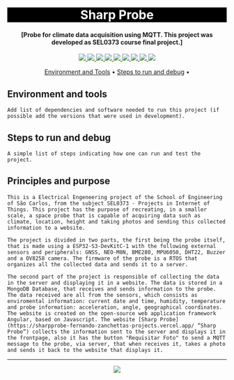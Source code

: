 <h1 align="center" style="color:white; background-color:black">Sharp Probe</h1>
<h4 align="center">[Probe for climate data acquisition using MQTT. This project was developed as SEL0373 course final project.]</h4>

<p align="center">
        <a href="https://sharpprobe-fernando-zanchettas-projects.vercel.app/">
    <img src="https://img.shields.io/badge/Sharp-Probe-black?style=for-the-badge"/>
    </a>
    <a href="https://sel.eesc.usp.br/">
    <img src="https://img.shields.io/badge/Linked%20to-SEL--EESC--USP-black?style=for-the-badge"/>
    </a>
    <a href="https://github.com/FernandoCZanchetta/SEL0373/blob/dev/LICENSE">
    <img src="https://img.shields.io/github/license/FernandoCZanchetta/SEL0373?style=for-the-badge"/>
    </a>
    <a href="https://github.com/FernandoCZanchetta/SEL0373/issues">
    <img src="https://img.shields.io/github/issues/FernandoCZanchetta/SEL0373?style=for-the-badge"/>
    </a>
    <a href="https://github.com/FernandoCZanchetta/SEL0373/commits/dev">
    <img src="https://img.shields.io/github/commit-activity/m/FernandoCZanchetta/SEL0373?style=for-the-badge">
    </a>
    <a href="https://github.com/FernandoCZanchetta/SEL0373/graphs/contributors">
    <img src="https://img.shields.io/github/contributors/FernandoCZanchetta/SEL0373?style=for-the-badge"/>
    </a>
    <a href="https://github.com/FernandoCZanchetta/SEL0373/commits/dev">
    <img src="https://img.shields.io/github/last-commit/FernandoCZanchetta/SEL0373?style=for-the-badge"/>
    </a>
    <a href="https://github.com/FernandoCZanchetta/SEL0373/issues">
    <img src="https://img.shields.io/github/issues-raw/FernandoCZanchetta/SEL0373?style=for-the-badge" />
    </a>
    <a href="https://github.com/FernandoCZanchetta/SEL0373/pulls">
    <img src = "https://img.shields.io/github/issues-pr-raw/FernandoCZanchetta/SEL0373?style=for-the-badge">
    </a>
</p>

<p align="center">
    <a href="#environment-and-tools">Environment and Tools</a> •
    <a href="#steps-to-run-and-debug">Steps to run and debug</a> •
</p>

## Environment and tools

`Add list of dependencies and software needed to run this project (if possible add the versions that were used in development).`

## Steps to run and debug

`A simple list of steps indicating how one can run and test the project.`

## Principles and purpose

`This is a Electrical Engeneering project of the School of Engineering of São Carlos, from the subject SEL0373 - Projects in Internet of Things. This project has the purpose of recreating, in a smaller scale, a space probe that is capable of acquiring data such as climate, location, height and taking photos and sending this collected information to a website.`

`The project is divided in two parts, the first being the probe itself, that is made using a ESP32-S3-DevKitC-1 with the following external sensors and peripherals: GNSS, NEO-M8N, BME280, MPU6050, DHT22, Buzzer and a OV8258 camera. The firmware of the probe is a RTOS that organizes all the collected data and sends it to a server.`

`The second part of the project is responsible of collecting the data in the server and displaying it in a website. The data is stored in a MongoDB Database, that receives and sends information to the probe. The data received are all from the sensors, which consists as enviromental information: current date and time, humidity, temperature and probe information: acceleration, angle, geographical coordinates. The website is created on the open-source web application framework Angular, based on Javascript. The website [Sharp Probe](https://sharpprobe-fernando-zanchettas-projects.vercel.app/ “Sharp Probe”) collects the information sent to the server and displays it in the frontpage, also it has the button "Requisitar Foto" to send a MQTT message to the probe, via server, that when receives it, takes a photo and sends it back to the website that displays it.` 



---

<p align="center">
    <a href="https://sharpprobe-fernando-zanchettas-projects.vercel.app/">
    <img src="https://img.shields.io/badge/Check%20out-Sharp Probe Oficial Website-black?style=for-the-badge" />
    </a>
